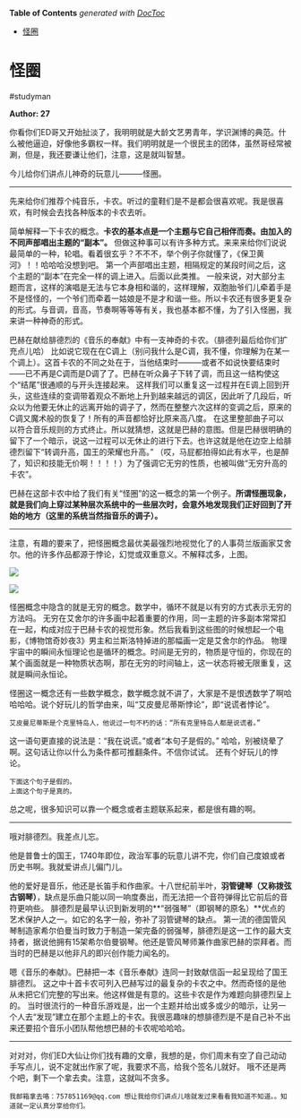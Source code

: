 <!-- START doctoc generated TOC please keep comment here to allow auto update -->
<!-- DON'T EDIT THIS SECTION, INSTEAD RE-RUN doctoc TO UPDATE -->
**Table of Contents**  *generated with [DocToc](https://github.com/thlorenz/doctoc)*

- [怪圈](#%E6%80%AA%E5%9C%88)

<!-- END doctoc generated TOC please keep comment here to allow auto update -->

# 怪圈
#studyman

**Author: 27**

你看你们ED哥又开始扯淡了，我明明就是大龄文艺男青年，学识渊博的典范。什么被他逼迫，好像他多霸权一样。我们明明就是一个很民主的团体，虽然哥经常被涮，但是，我还要谦让他们，注意，这是就叫智慧。

今儿给你们讲点儿神奇的玩意儿———怪圈。

- - - -

先来给你们推荐个纯音乐，卡农。听过的童鞋们是不是都会很喜欢呢。我是很喜欢，有时候会去找各种版本的卡农去听。

简单解释一下卡农的概念。**卡农的基本点是一个主题与它自己相伴而奏。由加入的不同声部唱出主题的“副本”。**
但做这种事可以有许多种方式。来来来给你们说说最简单的一种，轮唱。看着很玄乎？不不不，举个例子你就懂了，《保卫黄河》！！哈哈哈没想到吧。
第一个声部唱出主题，相隔规定的某段时间之后，这个主题的“副本”在完全一样的调上进入。后面以此类推。
一般来说，对大部分主题而言，这样的演唱是无法与它本身相和谐的，这样理解，双胞胎爷们儿牵着手是不是怪怪的，一个爷们而牵着一姑娘是不是才和谐一些。所以卡农还有很多更复杂的形式。与音调，音高，节奏啊等等等有关，我也基本都不懂，为了引入怪圈，我来讲一种神奇的形式。

巴赫在献给腓德烈的《音乐的奉献》中有一支神奇的卡农。（腓德列最后给你们扩充点儿哈）
比如说它现在在C调上（别问我什么是C调，我不懂，你理解为在某一个调上）。这首卡农的不同之处在于，当他结束时———或者不如说快要结束时——已不再是C调而是D调了了。巴赫在听众鼻子下转了调，而且这一结构使这个“结尾”很通顺的与开头连接起来。
这样我们可以重复这一过程并在E调上回到开头，这些连续的变调带着观众不断地上升到越来越远的调区，因此听了几段后，听众以为他要无休止的远离开始的调子了，然而在整整六次这样的变调之后，原来的C调又魔术般的恢复了！所有的声音都恰好比原来高八度。
在这里整部曲子可以以符合音乐规则的方式终止。所以就猜想，这就是巴赫的意图。但是巴赫很明确的留下了一个暗示，说这一过程可以无休止的进行下去。也许这就是他在边空上给腓德烈留下“转调升高，国王的荣耀也升高。”
（哎，马屁都拍得如此有水平，也是醉了，知识和技能无价啊！！！！）为了强调它无穷的性质，也被叫做“无穷升高的卡农”。

巴赫在这部卡农中给了我们有关“怪圈”的这一概念的第一个例子。**所谓怪圈现象，就是我们向上穿过某种层次系统中的一些层次时，会意外地发现我们正好回到了开始的地方（这里的系统当然指音乐的调子）。**

- - - -

注意，有趣的要来了，把怪圈概念最优美最强烈地视觉化了的人事荷兰版画家艾舍尔。他的许多作品都源于悖论，幻觉或双重意义。不解释忒多，上图。

![](%E6%80%AA%E5%9C%88/guaiquan1.jpg)

![](%E6%80%AA%E5%9C%88/guaiquan2.jpg)

怪圈概念中隐含的就是无穷的概念。数学中，循环不就是以有穷的方式表示无穷的方法吗。
无穷在艾舍尔的许多画中起着重要的作用，同一主题的许多副本常常扣在一起，构成对应于巴赫卡农的视觉形象。然后我看到这些图的时候想起一个电影，《博物馆奇妙夜3》男主和兰斯洛特掉进的那幅画一定是艾舍尔的作品。
物理宇宙中的瞬间永恒理论也是循环的概念。时间是无穷的，物质是守恒的，你现在的某个画面就是一种物质状态啊，那在无穷的时间轴上，这一状态将被无限重复，这就是瞬间永恒论。

怪圈这一概念还有一些数学概念，数学概念就不讲了，大家是不是恨透数学了啊哈哈哈哈。说个好玩儿的哲学由来，叫“艾皮曼尼蒂斯悖论”，即“说谎者悖论”。

```text
艾皮曼尼蒂斯是个克里特岛人，他说过一句不朽的话：“所有克里特岛人都是说谎者。”
```

这一语句更直接的说法是：“我在说谎。”或者“本句子是假的。”
哈哈，别被绕晕了啊。这句话让你以什么为条件都可推翻条件。不信你试试。
还有个好玩儿的悖论。

```text
下面这个句子是假的。
上面这个句子是真的。
```

总之呢，很多知识可以靠一个概念或者主题联系起来，都是很有趣的啊。

- - - -

哦对腓德烈。我差点儿忘。

他是普鲁士的国王，1740年即位，政治军事的玩意儿讲不完，你们自己度娘或者历史书啊。我就爱讲点儿偏门儿。

他的爱好是音乐，他还是长笛手和作曲家。十八世纪前半叶，**羽管键琴（又称拨弦古钢琴）**，缺点是乐曲只能以同一响度奏出，而无法把一个音符弹得比它前后的音符更响些。
腓德烈是最早认识到新发明的**“弱强琴”（即钢琴的原名）**优点的艺术保护人之一。如它的名字一般，弥补了羽管键琴的缺点。
第一流的德国管风琴制造家希尔伯曼当时致力于制造一架完备的弱强琴，腓德烈是这一工作的最大支持者，据说他拥有15架希尔伯曼钢琴。他还是管风琴师兼作曲家巴赫的崇拜者。而当时的巴赫是以他非凡的即兴创作能力闻名的。

嗯《音乐的奉献》。巴赫把一本《音乐奉献》连同一封致献信函一起呈现给了国王腓德烈。
这之中十首卡农可列入巴赫写过的最复杂的卡农之中。然而奇怪的是他从未把它们完整的写出来。他这样做是有意的。这些卡农是作为难题向腓德烈呈上的。
当时很流行的一种音乐游戏是，出一个主题并给出或多或少的暗示，让另一个人去“发现”建立在那个主题上的卡农。我很恶趣味的想腓德烈是不是自己补不出来还要招个音乐小团队帮他想巴赫的卡农呢哈哈哈。

- - - -

对对对，你们ED大仙让你们找有趣的文章，我想的是，你们周末有空了自己动动手写点儿，说不定就出作家了呢，我要求不高，给我个签名儿就好。
哦不还是两个吧，剩下一个拿去卖。注意，这就叫不贪多。

```text
我邮箱拿去咯：757851169@qq.com 想让我给你们讲点儿啥就发过来看看我知道不知道。。知道就一定认真分享给你们。
```